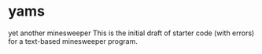 # yams
yet another minesweeper
This is the initial draft of starter code (with errors) for a text-based minesweeper program.
